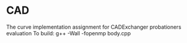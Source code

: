 # CAD
The curve implementation assignment for CADExchanger probationers evaluation
To build: g++ -Wall -fopenmp body.cpp

